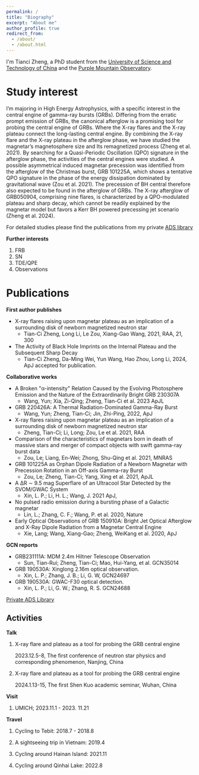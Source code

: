 ```yaml
---
permalink: /
title: "Biography"
excerpt: "About me"
author_profile: true
redirect_from: 
  - /about/
  - /about.html
---
```


I'm Tianci Zheng, a PhD student from the [University of Science and Technology of China](https://www.ustc.edu.cn/) and the [Purple Mountain Observatory](http://pmo.cas.cn/). 

Study interest
======
I’m majoring in High Energy Astrophysics, with a specific interest in the central engine of gamma-ray bursts (GRBs). Differing from the erratic prompt emission of GRBs, the canonical afterglow is a promising tool for probing the central engine of GRBs. Where the X-ray flares and the X-ray plateau connect the long-lasting central engine. By combining the X-ray flare and the X-ray plateau in the afterglow phase, we have studied the magnetar’s magnetosphere size and Its remagnetized process (Zheng et al. 2021). By searching for a Quasi-Periodic Oscillation (QPO) signature in the afterglow phase, the activities of the central engines were studied. A possible asymmetrical induced magnetar precession was identified from the afterglow of the Christmas burst, GRB 101225A, which shows a tentative QPO signature in the phase of the energy dissipation dominated by gravitational wave (Zou et al. 2021). The precession of BH central therefore also expected to be found in the afterglow of GRBs. The X-ray afterglow of GRB050904, comprising nine flares, is characterized by a QPO-modulated plateau and sharp decay, which cannot be readily explained by the magnetar model but favors a Kerr BH powered precessing jet scenario (Zheng et al. 2024).

For detailed studies please find the publications from my private [ADS library](https://ui.adsabs.harvard.edu/public-libraries/lgsSLQwzQ0GLO3hxMgFZjA)

**Further interests**

1. FRB
2. SN
3. TDE/QPE
4. Observations

Publications
======
**First author publishes**
* X-ray flares raising upon magnetar plateau as an implication of a surrounding disk of newborn magnetized neutron star
  * Tian-Ci Zheng, Long Li, Le Zou, Xiang-Gao Wang, 2021, RAA, 21, 300  
* The Activity of Black Hole Imprints on the Internal Plateau and the Subsequent Sharp Decay
  * Tian-Ci Zheng, Da-Ming Wei, Yun Wang, Hao Zhou, Long Li, 2024, ApJ accepted for publication.


**Collaborative works**

* A Broken "α-intensity" Relation Caused by the Evolving Photosphere Emission and the Nature of the Extraordinarily Bright GRB 230307A
  * Wang, Yun; Xia, Zi-Qing; Zheng, Tian-Ci et al. 2023 ApJL
* GRB 220426A: A Thermal Radiation-Dominated Gamma-Ray Burst
  * Wang, Yun; Zheng, Tian-Ci; Jin, Zhi-Ping, 2022, ApJ
* X-ray flares raising upon magnetar plateau as an implication of a surrounding disk of newborn magnetized neutron star
  * Zheng, Tian-Ci; Li, Long; Zou, Le et al. 2021, RAA
* Comparison of the characteristics of magnetars born in death of massive stars and merger of compact objects with swift gamma-ray burst data
  * Zou, Le; Liang, En-Wei; Zhong, Shu-Qing et al. 2021, MNRAS
* GRB 101225A as Orphan Dipole Radiation of a Newborn Magnetar with Precession Rotation in an Off-axis Gamma-ray Burst
  * Zou, Le; Zheng, Tian-Ci; Yang, Xing et al. 2021, ApJL
* A ΔR ∼ 9.5 mag Superflare of an Ultracool Star Detected by the SVOM/GWAC System
  * Xin, L. P.; Li, H. L.; Wang, J. 2021 ApJ,
* No pulsed radio emission during a bursting phase of a Galactic magnetar
    * Lin, L.; Zhang, C. F.; Wang, P. et al. 2020, Nature
* Early Optical Observations of GRB 150910A: Bright Jet Optical Afterglow and X-Ray Dipole Radiation from a Magnetar Central Engine
  * Xie, Lang; Wang, Xiang-Gao; Zheng, WeiKang et al. 2020, ApJ
  
**GCN reports**

* GRB231111A: MDM 2.4m Hiltner Telescope Observation
  * Sun, Tian-Rui; Zheng, Tian-Ci; Mao, Hui-Yang, et al. GCN35014
* GRB 190530A: Xinglong 2.16m optical observation.
  * Xin, L. P.; Zhang, J. B.; Li, G. W, GCN24697
* GRB 190530A: GWAC-F30 optical detection.
  * Xin, L. P.; Li, G. W.; Zhang, R. S. GCN24688

[Private ADS Library](https://ui.adsabs.harvard.edu/public-libraries/lgsSLQwzQ0GLO3hxMgFZjA)  

Activities
------

**Talk**

1. X-ray flare and plateau as a tool for probing the GRB central engine
   
   2023.12.5-8, The first conference of neutron star physics and corresponding phenomenon, Nanjing, China

2. X-ray flare and plateau as a tool for probing the GRB central engine

   2024.1.13-15, The first Shen Kuo academic seminar, Wuhan, China
   
**Visit**

1. UMICH; 2023.11.1 - 2023. 11.21

**Travel**

1. Cycling to Tebit: 2018.7 - 2018.8

2. A sightseeing trip in Vietnam: 2019.4

3. Cycling around Hainan Island: 2021.11
   
4. Cycling around Qinhai Lake: 2022.8

